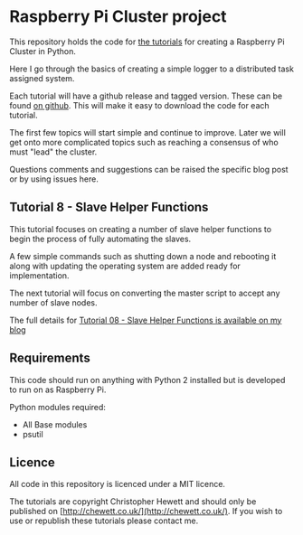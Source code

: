 Raspberry Pi Cluster project
============================

This repository holds the code for [the tutorials](https://chewett.co.uk/blog/category/raspberry-pi-cluster/) for creating a Raspberry Pi Cluster in Python.

Here I go through the basics of creating a simple logger to a distributed task assigned system.

Each tutorial will have a github release and tagged version. These can be found
[on github](https://github.com/chewett/RaspberryPiCluster/releases).
This will make it easy to download the code for each tutorial.

The first few topics will start simple and continue to improve.
Later we will get onto more complicated topics such as reaching a consensus of who must "lead" the cluster.

Questions comments and suggestions can be raised the specific blog post or by using issues here.

## Tutorial 8 - Slave Helper Functions

This tutorial focuses on creating a number of slave helper functions
 to begin the process of fully automating the slaves.
 
A few simple commands such as shutting down a node and rebooting
 it along with updating the operating system are added ready for
 implementation.

The next tutorial will focus on converting the master script
 to accept any number of slave nodes.

The full details for
[Tutorial 08 - Slave Helper Functions is available on my blog](
https://chewett.co.uk/blog/1839/raspberry-pi-cluster-node-08-slave-helper-functions/
)

## Requirements

This code should run on anything with Python 2 installed but is developed
to run on as Raspberry Pi.

Python modules required:
* All Base modules
* psutil

## Licence

All code in this repository is licenced under a MIT licence.

The tutorials are copyright Christopher Hewett and should only be 
published on [http://chewett.co.uk/](http://chewett.co.uk/).
If you wish to use or republish these tutorials please contact me.

